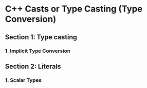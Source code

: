 # C++ Casts or Type Casting (Type Conversion)

## Section 1: Type casting

### 1. Implicit Type Conversion

## Section 2: Literals

### 1. Scalar Types
